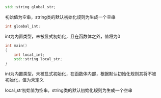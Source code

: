 ```c++
std::string global_str;
```

初始值为空串，string类的默认初始化规则为生成一个空串

```c++
int gloabal_int;
```

int为内置类型，未被显式初始化，且在函数体之外，值将为0

```c++
int main()
{
    int local_int;
    std::string local_str;
}
```

int为内置类型，未被显式初始化，在函数体内部，根据默认初始化规则其将不被初始化，值为未定义

local_str初始值为空串，string类的默认初始化规则为生成一个空串